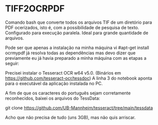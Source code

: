 # TIFF2OCRPDF
Comando bash que converte todos os arquivos TIF de um diretório para PDF ocerizados, isto é, com a possibilidade de pesquisa de texto.
Configurado para execução paralela. Ideal para grande quantidade de arquivos.

Pode ser que apenas a instalação na minha máquina vi #apt-get install ocrmypdf já resolva todas as dependências mas devo dizer que previamente eu já havia preparado a minha máquina com as etapas a seguir:

Precisei instalar o Tesseract OCR w64 v5.0. (Binários em https://github.com/tesseract-ocr/tessdoc) A linha 3 do notebook aponta para o executável da aplicação instalada no PC.

A fim de que os caracteres do português sejam corretamente reconhecidos, baixei os arquivos do TessData:

git clone https://github.com/UB-Mannheim/tesseract/tree/main/tessdata

Acho que não precisa de tudo (uns 3GB), mas não quis arriscar.
